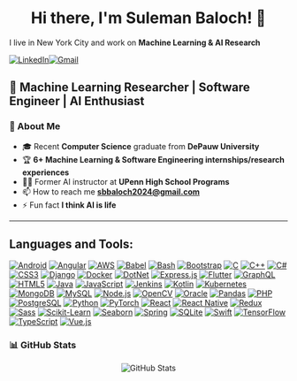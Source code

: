 <h1 align="center">Hi there, I'm <b>Suleman Baloch</b>! 🤖</h1>  

I live in New York City and work on **Machine Learning & AI Research**  

[![LinkedIn](https://img.shields.io/badge/LinkedIn-0A66C2?style=for-the-badge&logo=linkedin&logoColor=white)](https://www.linkedin.com/in/sulemanbaloch24/)[![Gmail](https://img.shields.io/badge/Email-D14836?style=for-the-badge&logo=gmail&logoColor=white)](mailto:sbbaloch2024@gmail.com)

🔬 **Machine Learning Researcher | Software Engineer | AI Enthusiast**  
---

### 🚀 About Me
- 🎓 Recent **Computer Science** graduate from **DePauw University**
- 🏆 **6+ Machine Learning & Software Engineering internships/research experiences**
- 👨‍🏫 Former AI instructor at **UPenn High School Programs**
- 📫 How to reach me **sbbaloch2024@gmail.com**
- ⚡ Fun fact **I think AI is life**

---

## Languages and Tools:

[![Android](https://img.shields.io/badge/Android-3DDC84?style=for-the-badge&logo=android&logoColor=white)](https://developer.android.com)
[![Angular](https://img.shields.io/badge/Angular-DD0031?style=for-the-badge&logo=angular&logoColor=white)](https://angular.io)
[![AWS](https://img.shields.io/badge/AWS-232F3E?style=for-the-badge&logo=amazonaws&logoColor=white)](https://aws.amazon.com)
[![Babel](https://img.shields.io/badge/Babel-F9DC3E?style=for-the-badge&logo=babel&logoColor=black)](https://babeljs.io/)
[![Bash](https://img.shields.io/badge/Bash-4EAA25?style=for-the-badge&logo=gnu-bash&logoColor=white)](https://www.gnu.org/software/bash/)
[![Bootstrap](https://img.shields.io/badge/Bootstrap-7952B3?style=for-the-badge&logo=bootstrap&logoColor=white)](https://getbootstrap.com)
[![C](https://img.shields.io/badge/C-00599C?style=for-the-badge&logo=c&logoColor=white)](https://www.cprogramming.com/)
[![C++](https://img.shields.io/badge/C++-00599C?style=for-the-badge&logo=c%2B%2B&logoColor=white)](https://www.w3schools.com/cpp/)
[![C#](https://img.shields.io/badge/C%23-239120?style=for-the-badge&logo=c-sharp&logoColor=white)](https://www.w3schools.com/cs/)
[![CSS3](https://img.shields.io/badge/CSS3-1572B6?style=for-the-badge&logo=css3&logoColor=white)](https://www.w3schools.com/css/)
[![Django](https://img.shields.io/badge/Django-092E20?style=for-the-badge&logo=django&logoColor=white)](https://www.djangoproject.com/)
[![Docker](https://img.shields.io/badge/Docker-2496ED?style=for-the-badge&logo=docker&logoColor=white)](https://www.docker.com/)
[![DotNet](https://img.shields.io/badge/.NET-512BD4?style=for-the-badge&logo=dot-net&logoColor=white)](https://dotnet.microsoft.com/)
[![Express.js](https://img.shields.io/badge/Express.js-000000?style=for-the-badge&logo=express&logoColor=white)](https://expressjs.com)
[![Flutter](https://img.shields.io/badge/Flutter-02569B?style=for-the-badge&logo=flutter&logoColor=white)](https://flutter.dev)
[![GraphQL](https://img.shields.io/badge/GraphQL-E10098?style=for-the-badge&logo=graphql&logoColor=white)](https://graphql.org)
[![HTML5](https://img.shields.io/badge/HTML5-E34F26?style=for-the-badge&logo=html5&logoColor=white)](https://www.w3.org/html/)
[![Java](https://img.shields.io/badge/Java-007396?style=for-the-badge&logo=java&logoColor=white)](https://www.java.com)
[![JavaScript](https://img.shields.io/badge/JavaScript-F7DF1E?style=for-the-badge&logo=javascript&logoColor=black)](https://developer.mozilla.org/en-US/docs/Web/JavaScript)
[![Jenkins](https://img.shields.io/badge/Jenkins-D24939?style=for-the-badge&logo=jenkins&logoColor=white)](https://www.jenkins.io)
[![Kotlin](https://img.shields.io/badge/Kotlin-0095D5?style=for-the-badge&logo=kotlin&logoColor=white)](https://kotlinlang.org)
[![Kubernetes](https://img.shields.io/badge/Kubernetes-326CE5?style=for-the-badge&logo=kubernetes&logoColor=white)](https://kubernetes.io)
[![MongoDB](https://img.shields.io/badge/MongoDB-47A248?style=for-the-badge&logo=mongodb&logoColor=white)](https://www.mongodb.com/)
[![MySQL](https://img.shields.io/badge/MySQL-4479A1?style=for-the-badge&logo=mysql&logoColor=white)](https://www.mysql.com/)
[![Node.js](https://img.shields.io/badge/Node.js-339933?style=for-the-badge&logo=node.js&logoColor=white)](https://nodejs.org)
[![OpenCV](https://img.shields.io/badge/OpenCV-5C3EE8?style=for-the-badge&logo=opencv&logoColor=white)](https://opencv.org/)
[![Oracle](https://img.shields.io/badge/Oracle-F80000?style=for-the-badge&logo=oracle&logoColor=white)](https://www.oracle.com/)
[![Pandas](https://img.shields.io/badge/Pandas-150458?style=for-the-badge&logo=pandas&logoColor=white)](https://pandas.pydata.org/)
[![PHP](https://img.shields.io/badge/PHP-777BB4?style=for-the-badge&logo=php&logoColor=white)](https://www.php.net)
[![PostgreSQL](https://img.shields.io/badge/PostgreSQL-336791?style=for-the-badge&logo=postgresql&logoColor=white)](https://www.postgresql.org)
[![Python](https://img.shields.io/badge/Python-3776AB?style=for-the-badge&logo=python&logoColor=white)](https://www.python.org)
[![PyTorch](https://img.shields.io/badge/PyTorch-EE4C2C?style=for-the-badge&logo=pytorch&logoColor=white)](https://pytorch.org/)
[![React](https://img.shields.io/badge/React-20232A?style=for-the-badge&logo=react&logoColor=61DAFB)](https://reactjs.org/)
[![React Native](https://img.shields.io/badge/React_Native-20232A?style=for-the-badge&logo=react&logoColor=61DAFB)](https://reactnative.dev/)
[![Redux](https://img.shields.io/badge/Redux-764ABC?style=for-the-badge&logo=redux&logoColor=white)](https://redux.js.org)
[![Sass](https://img.shields.io/badge/Sass-CC6699?style=for-the-badge&logo=sass&logoColor=white)](https://sass-lang.com)
[![Scikit-Learn](https://img.shields.io/badge/Scikit--Learn-F7931E?style=for-the-badge&logo=scikit-learn&logoColor=white)](https://scikit-learn.org/)
[![Seaborn](https://img.shields.io/badge/Seaborn-0084C2?style=for-the-badge&logo=seaborn&logoColor=white)](https://seaborn.pydata.org/)
[![Spring](https://img.shields.io/badge/Spring-6DB33F?style=for-the-badge&logo=spring&logoColor=white)](https://spring.io/)
[![SQLite](https://img.shields.io/badge/SQLite-003B57?style=for-the-badge&logo=sqlite&logoColor=white)](https://www.sqlite.org/)
[![Swift](https://img.shields.io/badge/Swift-FA7343?style=for-the-badge&logo=swift&logoColor=white)](https://developer.apple.com/swift/)
[![TensorFlow](https://img.shields.io/badge/TensorFlow-FF6F00?style=for-the-badge&logo=tensorflow&logoColor=white)](https://www.tensorflow.org/)
[![TypeScript](https://img.shields.io/badge/TypeScript-007ACC?style=for-the-badge&logo=typescript&logoColor=white)](https://www.typescriptlang.org/)
[![Vue.js](https://img.shields.io/badge/Vue.js-4FC08D?style=for-the-badge&logo=vue.js&logoColor=white)](https://vuejs.org)



### 📊 GitHub Stats
<p align="center">
  <img src="https://github-readme-stats.vercel.app/api?username=sbbaloch2024&show_icons=true&theme=light" alt="GitHub Stats">
</p>

